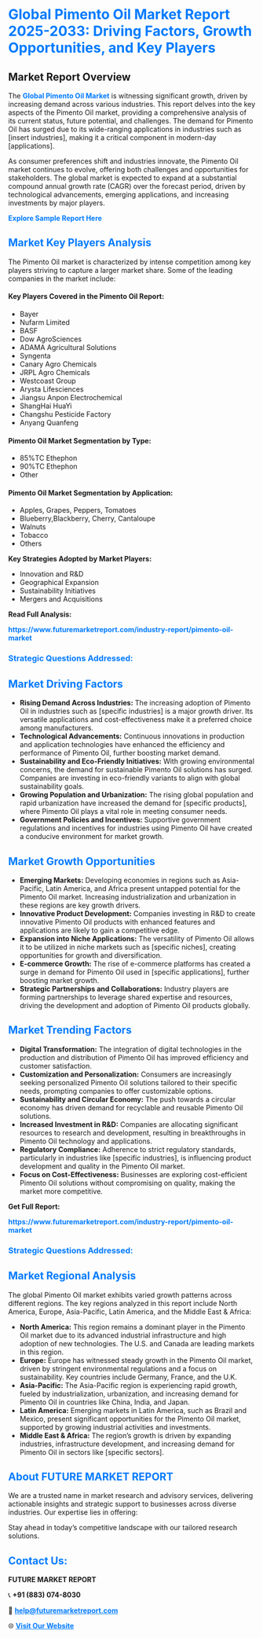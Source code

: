 <h1 style="color: #007BFF;">Global Pimento Oil Market Report 2025-2033: Driving Factors, Growth Opportunities, and Key Players</h1>

<section id="overview">
<h2>Market Report Overview</h2>
<p>The <a href="https://www.futuremarketreport.com/industry-report/pimento-oil-market" style="color: #007BFF; text-decoration: none;"><strong>Global Pimento Oil Market</strong></a> is witnessing significant growth, driven by increasing demand across various industries. This report delves into the key aspects of the Pimento Oil market, providing a comprehensive analysis of its current status, future potential, and challenges. The demand for Pimento Oil has surged due to its wide-ranging applications in industries such as [insert industries], making it a critical component in modern-day [applications].</p>
<p>As consumer preferences shift and industries innovate, the Pimento Oil market continues to evolve, offering both challenges and opportunities for stakeholders. The global market is expected to expand at a substantial compound annual growth rate (CAGR) over the forecast period, driven by technological advancements, emerging applications, and increasing investments by major players.</p>
</section>

<section id="overview">
<p><a href="https://www.futuremarketreport.com/request-sample/reportId=36824" style="color: #007BFF; text-decoration: none;"><strong>Explore Sample Report Here</strong></a></p>
</section>

<section id="key-players">
<h2 style="color: #007BFF;">Market Key Players Analysis</h2>
<p>The Pimento Oil market is characterized by intense competition among key players striving to capture a larger market share. Some of the leading companies in the market include:</p>
<h4>Key Players Covered in the Pimento Oil Report:</h4>
<ul><li>Bayer</li><li>Nufarm Limited</li><li>BASF</li><li>Dow AgroSciences</li><li>ADAMA Agricultural Solutions</li><li>Syngenta</li><li>Canary Agro Chemicals</li><li>JRPL Agro Chemicals</li><li>Westcoast Group</li><li>Arysta Lifesciences</li><li>Jiangsu Anpon Electrochemical</li><li>ShangHai HuaYi</li><li>Changshu Pesticide Factory</li><li>Anyang Quanfeng</li></ul>
<h4>Pimento Oil Market Segmentation by Type:</h4>
<ul><li>85%TC Ethephon</li><li>90%TC Ethephon</li><li>Other</li></ul>

<h4>Pimento Oil Market Segmentation by Application:</h4>
<ul><li>Apples, Grapes, Peppers, Tomatoes</li><li>Blueberry,Blackberry, Cherry, Cantaloupe</li><li>Walnuts</li><li>Tobacco</li><li>Others</li></ul>
<p><strong>Key Strategies Adopted by Market Players:</strong></p>
<ul>
<li>Innovation and R&D</li>
<li>Geographical Expansion</li>
<li>Sustainability Initiatives</li>
<li>Mergers and Acquisitions</li>
</ul>
</section>

<section>
<p><strong>Read Full Analysis: </strong></p><a href="https://www.futuremarketreport.com/industry-report/pimento-oil-market" style="color: #007BFF; text-decoration: none;"><strong>https://www.futuremarketreport.com/industry-report/pimento-oil-market</strong></a>
<h3 style="color: #007BFF;">Strategic Questions Addressed:</h3>
</section>

<section id="driving-factors">
<h2 style="color: #007BFF;">Market Driving Factors</h2>
<ul>
<li><strong>Rising Demand Across Industries:</strong> The increasing adoption of Pimento Oil in industries such as [specific industries] is a major growth driver. Its versatile applications and cost-effectiveness make it a preferred choice among manufacturers.</li>
<li><strong>Technological Advancements:</strong> Continuous innovations in production and application technologies have enhanced the efficiency and performance of Pimento Oil, further boosting market demand.</li>
<li><strong>Sustainability and Eco-Friendly Initiatives:</strong> With growing environmental concerns, the demand for sustainable Pimento Oil solutions has surged. Companies are investing in eco-friendly variants to align with global sustainability goals.</li>
<li><strong>Growing Population and Urbanization:</strong> The rising global population and rapid urbanization have increased the demand for [specific products], where Pimento Oil plays a vital role in meeting consumer needs.</li>
<li><strong>Government Policies and Incentives:</strong> Supportive government regulations and incentives for industries using Pimento Oil have created a conducive environment for market growth.</li>
</ul>
</section>

<section id="growth-opportunities">
<h2 style="color: #007BFF;">Market Growth Opportunities</h2>
<ul>
<li><strong>Emerging Markets:</strong> Developing economies in regions such as Asia-Pacific, Latin America, and Africa present untapped potential for the Pimento Oil market. Increasing industrialization and urbanization in these regions are key growth drivers.</li>
<li><strong>Innovative Product Development:</strong> Companies investing in R&D to create innovative Pimento Oil products with enhanced features and applications are likely to gain a competitive edge.</li>
<li><strong>Expansion into Niche Applications:</strong> The versatility of Pimento Oil allows it to be utilized in niche markets such as [specific niches], creating opportunities for growth and diversification.</li>
<li><strong>E-commerce Growth:</strong> The rise of e-commerce platforms has created a surge in demand for Pimento Oil used in [specific applications], further boosting market growth.</li>
<li><strong>Strategic Partnerships and Collaborations:</strong> Industry players are forming partnerships to leverage shared expertise and resources, driving the development and adoption of Pimento Oil products globally.</li>
</ul>
</section>

<section id="trending-factors">
<h2 style="color: #007BFF;">Market Trending Factors</h2>
<ul>
<li><strong>Digital Transformation:</strong> The integration of digital technologies in the production and distribution of Pimento Oil has improved efficiency and customer satisfaction.</li>
<li><strong>Customization and Personalization:</strong> Consumers are increasingly seeking personalized Pimento Oil solutions tailored to their specific needs, prompting companies to offer customizable options.</li>
<li><strong>Sustainability and Circular Economy:</strong> The push towards a circular economy has driven demand for recyclable and reusable Pimento Oil solutions.</li>
<li><strong>Increased Investment in R&D:</strong> Companies are allocating significant resources to research and development, resulting in breakthroughs in Pimento Oil technology and applications.</li>
<li><strong>Regulatory Compliance:</strong> Adherence to strict regulatory standards, particularly in industries like [specific industries], is influencing product development and quality in the Pimento Oil market.</li>
<li><strong>Focus on Cost-Effectiveness:</strong> Businesses are exploring cost-efficient Pimento Oil solutions without compromising on quality, making the market more competitive.</li>
</ul>
</section>

<section>
<p><strong>Get Full Report: </strong></p><a href="https://www.futuremarketreport.com/industry-report/pimento-oil-market" style="color: #007BFF; text-decoration: none;"><strong>https://www.futuremarketreport.com/industry-report/pimento-oil-market</strong></a>
<h3 style="color: #007BFF;">Strategic Questions Addressed:</h3>
</section>


<section id="regional-analysis">
<h2 style="color: #007BFF;">Market Regional Analysis</h2>
<p>The global Pimento Oil market exhibits varied growth patterns across different regions. The key regions analyzed in this report include North America, Europe, Asia-Pacific, Latin America, and the Middle East & Africa:</p>
<ul>
<li><strong>North America:</strong> This region remains a dominant player in the Pimento Oil market due to its advanced industrial infrastructure and high adoption of new technologies. The U.S. and Canada are leading markets in this region.</li>
<li><strong>Europe:</strong> Europe has witnessed steady growth in the Pimento Oil market, driven by stringent environmental regulations and a focus on sustainability. Key countries include Germany, France, and the U.K.</li>
<li><strong>Asia-Pacific:</strong> The Asia-Pacific region is experiencing rapid growth, fueled by industrialization, urbanization, and increasing demand for Pimento Oil in countries like China, India, and Japan.</li>
<li><strong>Latin America:</strong> Emerging markets in Latin America, such as Brazil and Mexico, present significant opportunities for the Pimento Oil market, supported by growing industrial activities and investments.</li>
<li><strong>Middle East & Africa:</strong> The region’s growth is driven by expanding industries, infrastructure development, and increasing demand for Pimento Oil in sectors like [specific sectors].</li>
</ul>
</section>

<footer>
<h2 style="color: #007BFF;">About FUTURE MARKET REPORT</h2>
<p>We are a trusted name in market research and advisory services, delivering actionable insights and strategic support to businesses across diverse industries. Our expertise lies in offering:</p>

<p>Stay ahead in today’s competitive landscape with our tailored research solutions.</p>

<h2 style="color: #007BFF;">Contact Us:</h2>
<p><strong>FUTURE MARKET REPORT</strong></p>
<p>📞 <strong>+91 (883) 074-8030</strong></p>
<p>📧 <strong><a href="mailto:help@futuremarketreport.com" style="color: #007BFF;">help@futuremarketreport.com</a></strong></p>
<p>🌐 <strong><a href="https://www.futuremarketreport.com/" style="color: #007BFF;">Visit Our Website</a></strong></p>
</footer>